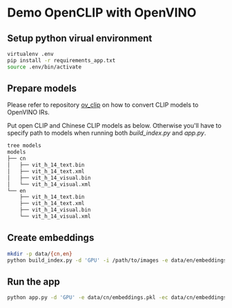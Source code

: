 # Demo OpenCLIP with OpenVINO

## Setup python virual environment
``` bash
virtualenv .env
pip install -r requirements_app.txt
source .env/bin/activate
```

## Prepare models

Please refer to repository [ov_clip](https://github.com/wayfeng/ov_clip.git) on how to convert CLIP models to OpenVINO IRs.

Put open CLIP and Chinese CLIP models as below. Otherwise you'll have to specify path to models when running both *build_index.py* and *app.py*.

``` bash
tree models
models
├── cn
│   ├── vit_h_14_text.bin
│   ├── vit_h_14_text.xml
│   ├── vit_h_14_visual.bin
│   └── vit_h_14_visual.xml
└── en
    ├── vit_h_14_text.bin
    ├── vit_h_14_text.xml
    ├── vit_h_14_visual.bin
    └── vit_h_14_visual.xml
```

## Create **embeddings**
``` bash
mkdir -p data/{cn,en}
python build_index.py -d 'GPU' -i /path/to/images -e data/en/embeddings.pkl -ec data/cn/embeddings.pkl
```

## Run the app
``` bash
python app.py -d 'GPU' -e data/cn/embeddings.pkl -ec data/cn/embeddings.pkl
```
